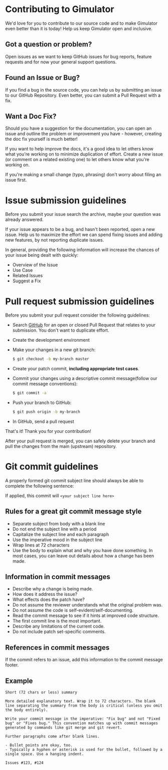 # Contributing to Gimulator

We'd love for you to contribute to our source code and to make Gimulator even better than it is today!
Help us keep Gimulator open and inclusive.

## Got a question or problem?

Open issues as we want to keep GitHub issues for bug reports, feature requests and for now your general support questions.

## Found an Issue or Bug?

If you find a bug in the source code, you can help us by submitting an issue to our GitHub Repository. Even better, you can submit a Pull Request with a fix.

## Want a Doc Fix?

Should you have a suggestion for the documentation, you can open an issue and outline the problem or improvement you have - however, creating the doc fix yourself is much better!

If you want to help improve the docs, it's a good idea to let others know what you're working on to minimize duplication of effort. Create a new issue (or comment on a related existing one) to let others know what you're working on.

If you're making a small change (typo, phrasing) don't worry about filing an issue first.

# Issue submission guidelines

Before you submit your issue search the archive, maybe your question was already answered.

If your issue appears to be a bug, and hasn't been reported, open a new issue. Help us to maximize the effort we can spend fixing issues and adding new features, by not reporting duplicate issues.

In general, providing the following information will increase the chances of your issue being dealt with quickly:

* Overview of the Issue
* Use Case
* Related Issues
* Suggest a Fix

# Pull request submission guidelines

Before you submit your pull request consider the following guidelines:

* Search [GitHub](https://github.com/Gimulator/Gimulator/pulls) for an open or closed Pull Request that relates to your submission. You don't want to duplicate effort.
* Create the development environment
* Make your changes in a new git branch:

    ```bash
    $ git checkout -b my-branch master
    ```

* Create your patch commit, **including appropriate test cases**.
* Commit your changes using a descriptive commit message(follow our commit message conventions):

    ```bash
    $ git commit -a
    ```

* Push your branch to GitHub:

    ```bash
    $ git push origin -b my-branch
    ```

* In GitHub, send a pull request

That's it! Thank you for your contribution!

After your pull request is merged, you can safely delete your branch and pull the changes from the main (upstream) repository.

# Git commit guidelines

A properly formed git commit subject line should always be able to complete the following sentence:

If applied, this commit will `<your subject line here>`

## Rules for a great git commit message style

* Separate subject from body with a blank line
* Do not end the subject line with a period
* Capitalize the subject line and each paragraph
* Use the imperative mood in the subject line
* Wrap lines at 72 characters
* Use the body to explain what and why you have done something. In most cases, you can leave out details about how a change has been made.

## Information in commit messages

* Describe why a change is being made.
* How does it address the issue?
* What effects does the patch have?
* Do not assume the reviewer understands what the original problem was.
* Do not assume the code is self-evident/self-documenting.
* Read the commit message to see if it hints at improved code structure.
* The first commit line is the most important.
* Describe any limitations of the current code.
* Do not include patch set-specific comments.

## References in commit messages

If the commit refers to an issue, add this information to the commit message footer.

## Example

```
Short (72 chars or less) summary

More detailed explanatory text. Wrap it to 72 characters. The blank
line separating the summary from the body is critical (unless you omit the body entirely).

Write your commit message in the imperative: "Fix bug" and not "Fixed
bug" or "Fixes bug." This convention matches up with commit messages
generated by commands like git merge and git revert.

Further paragraphs come after blank lines.

- Bullet points are okay, too.
- Typically a hyphen or asterisk is used for the bullet, followed by a single space. Use a hanging indent.

Issues #123, #124
```
